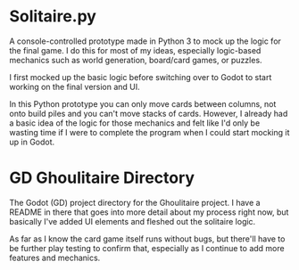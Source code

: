 # Solitaire.py

A console-controlled prototype made in Python 3 to mock up the logic for the final game. I do this for most of my ideas, especially logic-based mechanics such as world generation, board/card games, or puzzles.

I first mocked up the basic logic before switching over to Godot to start working on the final version and UI.

In this Python prototype you can only move cards between columns, not onto build piles and you can't move stacks of cards. However, I already had a basic idea of the logic for those mechanics and felt like I'd only be wasting time if I were to complete the program when I could start mocking it up in Godot.

# GD Ghoulitaire Directory

The Godot (GD) project directory for the Ghoulitaire project. I have a README in there that goes into more detail about my process right now, but basically I've added UI elements and fleshed out the solitaire logic.

As far as I know the card game itself runs without bugs, but there'll have to be further play testing to confirm that, especially as I continue to add more features and mechanics.
